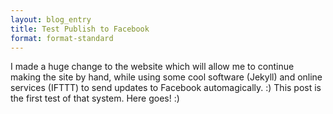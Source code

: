 ```yaml
---
layout: blog_entry
title: Test Publish to Facebook
format: format-standard
---
```

<p>I made a huge change to the website which will allow me to continue making the site by hand, while using some cool software (Jekyll) and online services (IFTTT) to send updates to Facebook automagically. :) This post is the first test of that system. Here goes! :)</p>